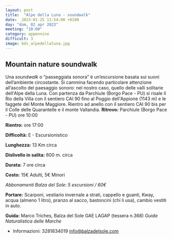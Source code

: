 ```yaml
---
layout: post
title:  "Alpe della Luna - soundwalk"
date:  2023-01-25 11:54:00 +0100
day: "dom, 02 apr 2023"
meeting: "10:00"
category: appennino 
difficult: 3
image: bds_alpedellaluna.jpg
---
```


## Mountain nature soundwalk

Una *soundwalk* o “passeggiata sonora” è un’escursione basata sui suoni dell’ambiente circostante. Si cammina facendo particolare attenzione all’ascolto del paesaggio sonoro: nel nostro caso, quello delle valli solitarie dell'Alpe della Luna. Con partenza da Parchiule (Borgo Pace - PU) si risale il Rio della Villa con il sentiero CAI 90 fino al Poggio dell'Appione (1143 m) e le faggete del Monte Maggiore. Rientro ad anello con il sentiero CAI 90 bis per il Colle delle Quarantelle e il monte Vallandia.
**Ritrovo:** Parchiule (Borgo Pace - PU) ore 10:00

**Rientro:** ore 17:00 

**Difficoltà:** E - Escursionistico

**Lunghezza:** 13 Km circa

**Dislivello in salita:** 600 m. circa

**Durata:** 7 ore circa

**Costo:** 15€ Adulti, 5€ Minori

*Abbonamenti Balza del Sole: 5 escursioni / 60€*

**Portare:** Scarponi, vestiario invernale a strati, cappello e guanti, Kway, acqua (almeno 1 litro), pranzo al sacco, bastoncini (chi li usa), cambio vestiti in auto.

**Guida:** Marco Triches, Balza del Sole GAE LAGAP (tessera n.368)
*Guida Naturalistica delle Marche*
+ Informazioni:    3281834019    info@balzadelsole.com
